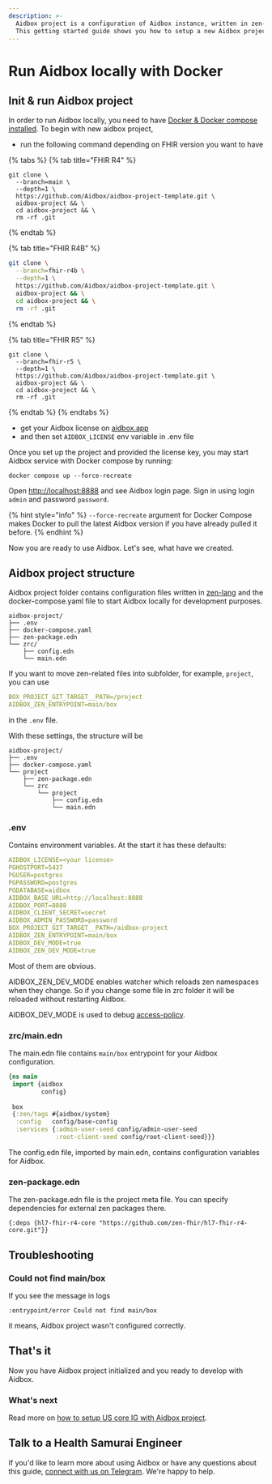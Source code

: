 ```yaml
---
description: >-
  Aidbox project is a configuration of Aidbox instance, written in zen-lang.
  This getting started guide shows you how to setup a new Aidbox project.
---
```


# Run Aidbox locally with Docker

## Init & run Aidbox project

In order to run Aidbox locally, you need to have [Docker & Docker compose installed](https://docs.docker.com/engine/install/). To begin with new aidbox project,&#x20;

* run the following command depending on FHIR version you want to have

{% tabs %}
{% tab title="FHIR R4" %}
```shell
git clone \
  --branch=main \
  --depth=1 \
  https://github.com/Aidbox/aidbox-project-template.git \
  aidbox-project && \
  cd aidbox-project && \
  rm -rf .git
```
{% endtab %}

{% tab title="FHIR R4B" %}
```sh
git clone \
  --branch=fhir-r4b \
  --depth=1 \
  https://github.com/Aidbox/aidbox-project-template.git \
  aidbox-project && \
  cd aidbox-project && \
  rm -rf .git
```
{% endtab %}

{% tab title="FHIR R5" %}
```shell
git clone \
  --branch=fhir-r5 \
  --depth=1 \
  https://github.com/Aidbox/aidbox-project-template.git \
  aidbox-project && \
  cd aidbox-project && \
  rm -rf .git
```
{% endtab %}
{% endtabs %}

* get your Aidbox license on [aidbox.app](https://aidbox.app/)
* and then set `AIDBOX_LICENSE` env variable in .env file

Once you set up the project and provided the license key, you may start Aidbox service with Docker compose by running:

```shell
docker compose up --force-recreate
```

Open [http://localhost:8888](http://localhost:8888) and see Aidbox login page. Sign in using login `admin` and password `password`.

{% hint style="info" %}
`--force-recreate` argument for Docker Compose makes Docker to pull the latest Aidbox version if you have already pulled it before.
{% endhint %}

Now you are ready to use Aidbox. Let's see, what have we created.

## Aidbox project structure

Aidbox project folder contains configuration files written in [zen-lang](https://github.com/zen-lang/zen) and the docker-compose.yaml file to start Aidbox locally for development purposes.

```
aidbox-project/
├── .env
├── docker-compose.yaml
├── zen-package.edn
└── zrc/
    ├── config.edn
    └── main.edn
```

If you want to move zen-related files into subfolder, for example, `project`, you can use

```yaml
BOX_PROJECT_GIT_TARGET__PATH=/project
AIDBOX_ZEN_ENTRYPOINT=main/box
```

in the `.env` file.

With these settings, the structure will be&#x20;

```
aidbox-project/
├── .env
├── docker-compose.yaml
└── project
    ├── zen-package.edn
    └── zrc
        └── project
            ├── config.edn
            └── main.edn
```

### .env

Contains environment variables. At the start it has these defaults:

```yaml
AIDBOX_LICENSE=<your license>
PGHOSTPORT=5437
PGUSER=postgres
PGPASSWORD=postgres
PGDATABASE=aidbox
AIDBOX_BASE_URL=http://localhost:8888
AIDBOX_PORT=8888
AIDBOX_CLIENT_SECRET=secret
AIDBOX_ADMIN_PASSWORD=password
BOX_PROJECT_GIT_TARGET__PATH=/aidbox-project
AIDBOX_ZEN_ENTRYPOINT=main/box
AIDBOX_DEV_MODE=true
AIDBOX_ZEN_DEV_MODE=true
```

Most of them are obvious.&#x20;

AIDBOX\_ZEN\_DEV\_MODE enables watcher which reloads zen namespaces when they change. So if you change some file in zrc folder it will be reloaded without restarting Aidbox.

AIDBOX\_DEV\_MODE is used to debug [access-policy](../../modules-1/security-and-access-control/how-to-guides/access-policy.md).

### zrc/main.edn

The main.edn file contains `main/box` entrypoint for your Aidbox configuration.

```clojure
{ns main
 import {aidbox
         config}
 
 box
 {:zen/tags #{aidbox/system}
  :config   config/base-config
  :services {:admin-user-seed config/admin-user-seed
             :root-client-seed config/root-client-seed}}}
```

The config.edn file, imported by main.edn, contains configuration variables for Aidbox.

### zen-package.edn

The zen-package.edn file is the project meta file. You can specify dependencies for external zen packages there.

```
{:deps {hl7-fhir-r4-core "https://github.com/zen-fhir/hl7-fhir-r4-core.git"}}
```

## Troubleshooting

### Could not find main/box

If you see the message in logs&#x20;

```
:entrypoint/error Could not find main/box
```

it means, Aidbox project wasn't configured correctly.

## That's it

Now you have Aidbox project initialized and you ready to develop with Aidbox.

### What's next

Read more on [how to setup US core IG with Aidbox project](https://docs.aidbox.app/tutorials/fhir-conformance/how-to-enable-us-core-ig/start-aidbox-with-us-core-ig-enabled).

## Talk to a Health Samurai Engineer

If you'd like to learn more about using Aidbox or have any questions about this guide, [connect with us on Telegram](https://t.me/aidbox). We're happy to help.
